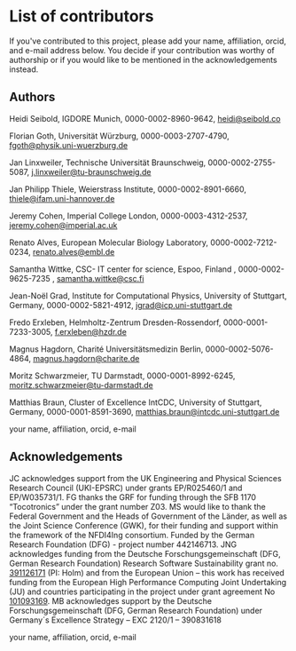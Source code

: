 # List of contributors

If you've contributed to this project, please add your name, affiliation, 
orcid, and e-mail address below. You decide if your contribution was worthy of
authorship or if you would like to be mentioned in the acknowledgements instead.

## Authors

Heidi Seibold, IGDORE Munich, 0000-0002-8960-9642, heidi@seibold.co

Florian Goth, Universität Würzburg, 0000-0003-2707-4790, fgoth@physik.uni-wuerzburg.de

Jan Linxweiler, Technische Universität Braunschweig, 0000-0002-2755-5087, j.linxweiler@tu-braunschweig.de

Jan Philipp Thiele, Weierstrass Institute, 0000-0002-8901-6660, thiele@ifam.uni-hannover.de

Jeremy Cohen, Imperial College London, 0000-0003-4312-2537, jeremy.cohen@imperial.ac.uk

Renato Alves, European Molecular Biology Laboratory, 0000-0002-7212-0234, renato.alves@embl.de

Samantha Wittke, CSC- IT center for science, Espoo, Finland , 0000-0002-9625-7235 , samantha.wittke@csc.fi

Jean-Noël Grad, Institute for Computational Physics, University of Stuttgart, Germany, 0000-0002-5821-4912, jgrad@icp.uni-stuttgart.de

Fredo Erxleben, Helmholtz-Zentrum Dresden-Rossendorf, 0000-0001-7233-3005, f.erxleben@hzdr.de

Magnus Hagdorn, Charité Universitätsmedizin Berlin, 0000-0002-5076-4864, magnus.hagdorn@charite.de

Moritz Schwarzmeier, TU Darmstadt, 0000-0001-8992-6245, moritz.schwarzmeier@tu-darmstadt.de

Matthias Braun, Cluster of Excellence IntCDC, University of Stuttgart, Germany, 0000-0001-8591-3690, matthias.braun@intcdc.uni-stuttgart.de

your name, affiliation, orcid, e-mail


## Acknowledgements

JC acknowledges support from the UK Engineering and Physical Sciences Research Council (UKI-EPSRC) under grants EP/R025460/1 and EP/W035731/1.
FG thanks the GRF for funding through the SFB 1170 “Tocotronics” under the grant number Z03.
MS would like to thank the Federal Government and the Heads of Government of the Länder, as well as the Joint Science Conference (GWK), for their funding and support within the framework of the NFDI4Ing consortium. Funded by the German Research Foundation (DFG) - project number 442146713.
JNG acknowledges funding from the Deutsche Forschungsgemeinschaft
(DFG, German Research Foundation) Research Software Sustainability
grant no. [391126171](https://gepris.dfg.de/gepris/projekt/391126171?language=en)
(PI: Holm) and from the European Union – this work has received funding
from the European High Performance Computing Joint Undertaking (JU) and
countries participating in the project under grant agreement
No [101093169](https://doi.org/10.3030/101093169).
MB acknowledges support by the Deutsche Forschungsgemeinschaft (DFG, German Research Foundation) under Germany´s Excellence Strategy – EXC 2120/1 – 390831618

your name, affiliation, orcid, e-mail


